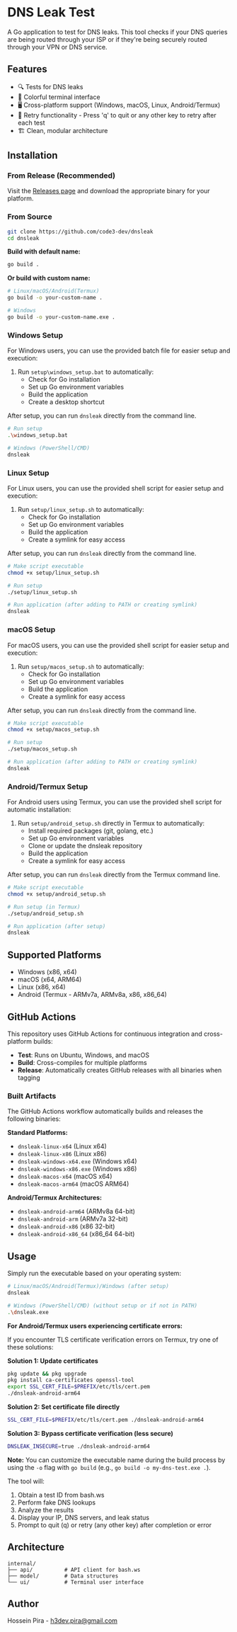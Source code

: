 # DNS Leak Test

A Go application to test for DNS leaks. This tool checks if your DNS queries are being routed through your ISP or if they're being securely routed through your VPN or DNS service.

## Features

- 🔍 Tests for DNS leaks
- 🎨 Colorful terminal interface
- 🖥️ Cross-platform support (Windows, macOS, Linux, Android/Termux)
- 🔄 Retry functionality - Press 'q' to quit or any other key to retry after each test
- 🏗️ Clean, modular architecture

## Installation

### From Release (Recommended)

Visit the [Releases page](https://github.com/code3-dev/dnsleak/releases) and download the appropriate binary for your platform.

### From Source

```bash
git clone https://github.com/code3-dev/dnsleak
cd dnsleak
```

**Build with default name:**

```bash
go build .
```

**Or build with custom name:**

```bash
# Linux/macOS/Android(Termux)
go build -o your-custom-name .

# Windows
go build -o your-custom-name.exe .
```

### Windows Setup

For Windows users, you can use the provided batch file for easier setup and execution:

1. Run `setup\windows_setup.bat` to automatically:
   - Check for Go installation
   - Set up Go environment variables
   - Build the application
   - Create a desktop shortcut

After setup, you can run `dnsleak` directly from the command line.

```bash
# Run setup
.\windows_setup.bat

# Windows (PowerShell/CMD)
dnsleak
```

### Linux Setup

For Linux users, you can use the provided shell script for easier setup and execution:

1. Run `setup/linux_setup.sh` to automatically:
   - Check for Go installation
   - Set up Go environment variables
   - Build the application
   - Create a symlink for easy access

After setup, you can run `dnsleak` directly from the command line.

```bash
# Make script executable
chmod +x setup/linux_setup.sh

# Run setup
./setup/linux_setup.sh

# Run application (after adding to PATH or creating symlink)
dnsleak
```

### macOS Setup

For macOS users, you can use the provided shell script for easier setup and execution:

1. Run `setup/macos_setup.sh` to automatically:
   - Check for Go installation
   - Set up Go environment variables
   - Build the application
   - Create a symlink for easy access

After setup, you can run `dnsleak` directly from the command line.

```bash
# Make script executable
chmod +x setup/macos_setup.sh

# Run setup
./setup/macos_setup.sh

# Run application (after adding to PATH or creating symlink)
dnsleak
```

### Android/Termux Setup

For Android users using Termux, you can use the provided shell script for automatic installation:

1. Run `setup/android_setup.sh` directly in Termux to automatically:
   - Install required packages (git, golang, etc.)
   - Set up Go environment variables
   - Clone or update the dnsleak repository
   - Build the application
   - Create a symlink for easy access

After setup, you can run `dnsleak` directly from the Termux command line.

```bash
# Make script executable
chmod +x setup/android_setup.sh

# Run setup (in Termux)
./setup/android_setup.sh

# Run application (after setup)
dnsleak
```

## Supported Platforms

- Windows (x86, x64)
- macOS (x64, ARM64)
- Linux (x86, x64)
- Android (Termux - ARMv7a, ARMv8a, x86, x86_64)

## GitHub Actions

This repository uses GitHub Actions for continuous integration and cross-platform builds:

- **Test**: Runs on Ubuntu, Windows, and macOS
- **Build**: Cross-compiles for multiple platforms
- **Release**: Automatically creates GitHub releases with all binaries when tagging

### Built Artifacts

The GitHub Actions workflow automatically builds and releases the following binaries:

**Standard Platforms:**
- `dnsleak-linux-x64` (Linux x64)
- `dnsleak-linux-x86` (Linux x86)
- `dnsleak-windows-x64.exe` (Windows x64)
- `dnsleak-windows-x86.exe` (Windows x86)
- `dnsleak-macos-x64` (macOS x64)
- `dnsleak-macos-arm64` (macOS ARM64)

**Android/Termux Architectures:**
- `dnsleak-android-arm64` (ARMv8a 64-bit)
- `dnsleak-android-arm` (ARMv7a 32-bit)
- `dnsleak-android-x86` (x86 32-bit)
- `dnsleak-android-x86_64` (x86_64 64-bit)

## Usage

Simply run the executable based on your operating system:

```bash
# Linux/macOS/Android(Termux)/Windows (after setup)
dnsleak

# Windows (PowerShell/CMD) (without setup or if not in PATH)
.\dnsleak.exe
```

**For Android/Termux users experiencing certificate errors:**

If you encounter TLS certificate verification errors on Termux, try one of these solutions:

**Solution 1: Update certificates**
```bash
pkg update && pkg upgrade
pkg install ca-certificates openssl-tool
export SSL_CERT_FILE=$PREFIX/etc/tls/cert.pem
./dnsleak-android-arm64
```

**Solution 2: Set certificate file directly**
```bash
SSL_CERT_FILE=$PREFIX/etc/tls/cert.pem ./dnsleak-android-arm64
```

**Solution 3: Bypass certificate verification (less secure)**
```bash
DNSLEAK_INSECURE=true ./dnsleak-android-arm64
```

**Note:** You can customize the executable name during the build process by using the `-o` flag with `go build` (e.g., `go build -o my-dns-test.exe .`).

The tool will:
1. Obtain a test ID from bash.ws
2. Perform fake DNS lookups
3. Analyze the results
4. Display your IP, DNS servers, and leak status
5. Prompt to quit (q) or retry (any other key) after completion or error

## Architecture

```
internal/
├── api/          # API client for bash.ws
├── model/        # Data structures
└── ui/           # Terminal user interface
```

## Author

Hossein Pira - [h3dev.pira@gmail.com](mailto:h3dev.pira@gmail.com)